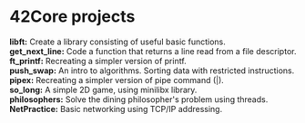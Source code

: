 # 42Core projects 

**libft:** Create a library consisting of useful basic functions.                                                                                                  
**get_next_line:** Code a function that returns a line read from a file descriptor.                                                                                                                                                                                     
**ft_printf:** Recreating a simpler version of printf.                                                                                                             
**push_swap:** An intro to algorithms. Sorting data with restricted instructions.                                                                                   
**pipex:** Recreating a simpler version of pipe command (|).                                                                                                       
**so_long:** A simple 2D game, using minilibx library.                                                                                                             
**philosophers:** Solve the dining philosopher's problem using threads.  
**NetPractice:** Basic networking using TCP/IP addressing.
